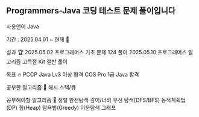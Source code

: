 ## Programmers-Java 코딩 테스트 문제 풀이입니다

사용언어
Java 

기간 : 2025.04.01 ~ 현재 🌱

성과 🏆
2025.05.02 프로그래머스 기초 문제 124 풀이
2025.05.10 프로그래머스 알고리즘 고득점 Kit 절반 풀이

목표 🔥
PCCP Java Lv3 이상 합격
COS Pro 1급 Java 합격

공부한 알고리즘 🧐
해시
스택/큐

공부해야할 알고리즘 🧐 
정렬
완전탐색
깊이/너비 우선 탐색(DFS/BFS)
동적계획법(DP)
힙(Heap)
탐욕법(Greedy)
이분탐색
그래프
